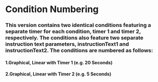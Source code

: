 # Condition Numbering 

### This version contains two identical conditions featuring a separate timer for each condition, timer 1 and timer 2, respectively. The conditions also feature two separate instruction text parameters, instructionText1 and instructionText2. The conditions are numbered as follows: 

#### 1.Graphical, Linear with Timer 1 (e.g. 20 Seconds)
#### 2.Graphical, Linear with Timer 2 (e.g. 5 Seconds)
